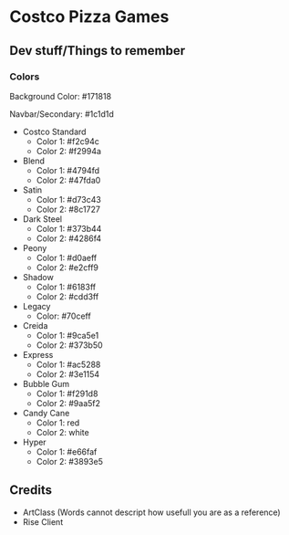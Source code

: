 # Costco Pizza Games

## Dev stuff/Things to remember

### Colors

Background Color: #171818

Navbar/Secondary: #1c1d1d

- Costco Standard
  - Color 1: #f2c94c
  - Color 2: #f2994a
- Blend
  - Color 1: #4794fd
  - Color 2: #47fda0
- Satin
  - Color 1: #d73c43
  - Color 2: #8c1727
- Dark Steel
  - Color 1: #373b44
  - Color 2: #4286f4
- Peony
  - Color 1: #d0aeff
  - Color 2: #e2cff9
- Shadow
  - Color 1: #6183ff
  - Color 2: #cdd3ff
- Legacy
  - Color: #70ceff
- Creida
  - Color 1: #9ca5e1
  - Color 2: #373b50
- Express
  - Color 1: #ac5288
  - Color 2: #3e1154
- Bubble Gum
  - Color 1: #f291d8
  - Color 2: #9aa5f2
- Candy Cane
  - Color 1: red
  - Color 2: white
- Hyper
  - Color 1: #e66faf
  - Color 2: #3893e5

## Credits

- ArtClass (Words cannot descript how usefull you are as a reference)
- Rise Client
